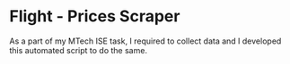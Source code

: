 # Flight - Prices Scraper

As a part of my MTech ISE task, I required to collect data and I developed this automated script to do the same.

